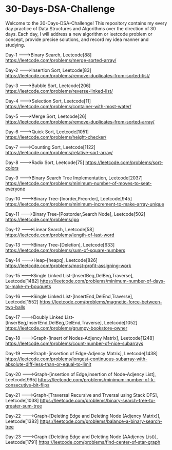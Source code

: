 # 30-Days-DSA-Challenge
Welcome to the 30-Days-DSA-Challenge! This repository contains my every day practice of Data Structures and Algorithms over the direction of 30 days. Each day, I will address a new algorithm or leetcode problem or concept, provide precise solutions, and record my idea manner and studying.

Day-1 --->Binary Search, Leetcode[88] https://leetcode.com/problems/merge-sorted-array/

Day-2 --->Insertion Sort, Leetcode[83] https://leetcode.com/problems/remove-duplicates-from-sorted-list/

Day-3 --->Bubble Sort, Leetcode[206]  https://leetcode.com/problems/reverse-linked-list/

Day-4 --->Selection Sort, Leetcode[11]  https://leetcode.com/problems/container-with-most-water/

Day-5 --->Merge Sort, Leetcode[26]  https://leetcode.com/problems/remove-duplicates-from-sorted-array/

Day-6 --->Quick Sort, Leetcode[1051]  https://leetcode.com/problems/height-checker/

Day-7 --->Counting Sort, Leetcode[1122]  https://leetcode.com/problems/relative-sort-array/

Day-8 --->Radix Sort, Leetcode[75]  https://leetcode.com/problems/sort-colors

Day-9 --->Binary Search Tree Implementation, Leetcode[2037]  https://leetcode.com/problems/minimum-number-of-moves-to-seat-everyone

Day-10 --->Binary Tree-[Inorder,Preorder], Leetcode[945] https://leetcode.com/problems/minimum-increment-to-make-array-unique

Day-11 --->Binary Tree-[Postorder,Search Node], Leetcode[502]  https://leetcode.com/problems/ipo

Day-12 --->Linear Search, Leetcode[58]  https://leetcode.com/problems/length-of-last-word

Day-13 --->Binary Tree-[Deletion], Leetcode[633]  https://leetcode.com/problems/sum-of-square-numbers

Day-14 --->Heap-[heapq], Leetcode[826]  https://leetcode.com/problems/most-profit-assigning-work

Day-15 --->Single Linked List-[InsertBeg,DelBeg,Traverse], Leetcode[1482]  https://leetcode.com/problems/minimum-number-of-days-to-make-m-bouquets

Day-16 --->Single Linked List-[InsertEnd,DelEnd,Traverse], Leetcode[1552]  https://leetcode.com/problems/magnetic-force-between-two-balls

Day-17 --->Doubly Linked List-[InserBeg,InsertEnd,DelBeg,DelEnd,Traverse], Leetcode[1052]  https://leetcode.com/problems/grumpy-bookstore-owner

Day-18 --->Graph-[insert of Nodes-Adjency Matrix], Leetcode[1248]  https://leetcode.com/problems/count-number-of-nice-subarrays

Day-19 --->Graph-[insertion of Edge-Adjency Matrix], Leetcode[1438]  https://leetcode.com/problems/longest-continuous-subarray-with-absolute-diff-less-than-or-equal-to-limit

Day-20 --->Graph-[insertion of Edge,insertion of Node-Adjency List], Leetcode[995]  https://leetcode.com/problems/minimum-number-of-k-consecutive-bit-flips

Day-21 --->Graph-[Traversal Recursive and Trversal using Stack DFS], Leetcode[1038]  https://leetcode.com/problems/binary-search-tree-to-greater-sum-tree

Day-22 --->Graph-[Deleting Edge and Deleting Node (Adjency Matrix)], Leetcode[1382]  https://leetcode.com/problems/balance-a-binary-search-tree

Day-23 --->Graph-[Deleting Edge and Deleting Node (AAdjency List)], Leetcode[1791]  https://leetcode.com/problems/find-center-of-star-graph
